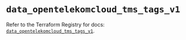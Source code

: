# `data_opentelekomcloud_tms_tags_v1`

Refer to the Terraform Registry for docs: [`data_opentelekomcloud_tms_tags_v1`](https://registry.terraform.io/providers/opentelekomcloud/opentelekomcloud/1.36.47/docs/data-sources/tms_tags_v1).
